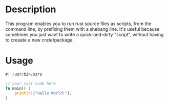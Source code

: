# Description

This program enables you to run rust source files as scripts, from the command 
line, by prefixing them with a shebang line. It's useful because sometimes you 
just want to write a quick-and-dirty "script", without having to creaate a new 
crate/package.


# Usage

```rust
#! /usr/bin/ssrs

// your rust code here
fn main() {
    println!("Hello World!");
}
```

